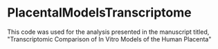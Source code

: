 # PlacentalModelsTranscriptome
This code was used for the analysis presented in the manuscript titled, "Transcriptomic Comparison of In Vitro Models of the Human Placenta"

